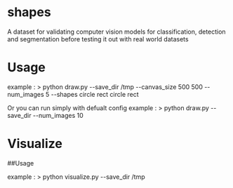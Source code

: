 # shapes
A dataset for validating computer vision models for classification, detection and segmentation before testing it out with real world datasets

# Usage

example :
	> python draw.py --save_dir /tmp --canvas_size 500 500 --num_images 5 --shapes circle rect circle rect


Or you can run simply with defualt config
example :
	> python draw.py --save_dir --num_images 10


# Visualize 
##Usage

example :
	> python visualize.py --save_dir /tmp

